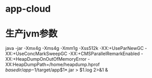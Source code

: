 # app-cloud
# 生产jvm参数
 java -jar -Xmx4g -Xms4g -Xmm1g -Xss512k -XX:+UseParNewGC -XX:+UseConcMarkSweepGC -XX:+CMSParallelRemarkEnabled -XX:+HeapDumpOnOutOfMemoryError -XX:HeapDumpPath=/home/heapdump.hprof  $basedir/app-$1/target/app$1*.jar  > $1.log  2>&1 &
